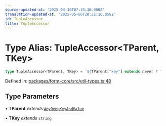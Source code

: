 ```yaml
---
source-updated-at: '2025-04-16T07:34:36.000Z'
translation-updated-at: '2025-05-06T20:21:10.059Z'
id: TupleAccessor
title: TupleAccessor
---
```


<!-- DO NOT EDIT: this page is autogenerated from the type comments -->

# Type Alias: TupleAccessor\<TParent, TKey\>

```ts
type TupleAccessor<TParent, TKey> = `${TParent["key"] extends never ? "" : TParent["key"]}[${TKey}]`;
```

Defined in: [packages/form-core/src/util-types.ts:48](https://github.com/TanStack/form/blob/main/packages/form-core/src/util-types.ts#L48)

## Type Parameters

• **TParent** *extends* [`AnyDeepKeyAndValue`](../interfaces/anydeepkeyandvalue.md)

• **TKey** *extends* `string`
